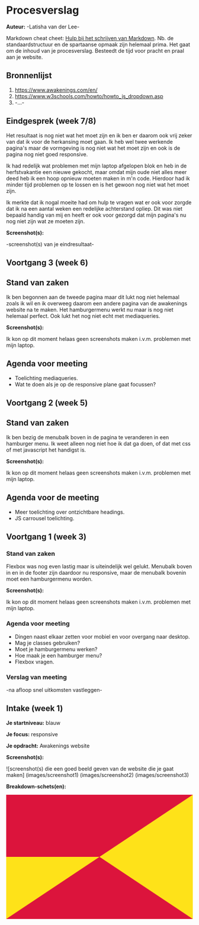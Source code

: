 # Procesverslag
**Auteur:** -Latisha van der Lee-

Markdown cheat cheet: [Hulp bij het schrijven van Markdown](https://github.com/adam-p/markdown-here/wiki/Markdown-Cheatsheet). Nb. de standaardstructuur en de spartaanse opmaak zijn helemaal prima. Het gaat om de inhoud van je procesverslag. Besteedt de tijd voor pracht en praal aan je website.



## Bronnenlijst
1. https://www.awakenings.com/en/
2. https://www.w3schools.com/howto/howto_js_dropdown.asp
3. -...-



## Eindgesprek (week 7/8)

Het resultaat is nog niet wat het moet zijn en ik ben er daarom ook vrij zeker van dat ik voor de herkansing moet gaan. Ik heb wel twee werkende pagina's maar de vormgeving is nog niet wat het moet zijn en ook is de pagina nog niet goed responsive.

Ik had redelijk wat problemen met mijn laptop afgelopen blok en heb in de herfstvakantie een nieuwe gekocht, maar omdat mijn oude niet alles meer deed heb ik een hoop opnieuw moeten maken in m'n code. Hierdoor had ik minder tijd problemen op te lossen en is het gewoon nog niet wat het moet zijn.

Ik merkte dat ik nogal moeite had om hulp te vragen wat er ook voor zorgde dat ik na een aantal weken een redelijke achterstand opliep. Dit was niet bepaald handig van mij en heeft er ook voor gezorgd dat mijn pagina's nu nog niet zijn wat ze moeten zijn.

**Screenshot(s):**

-screenshot(s) van je eindresultaat-



## Voortgang 3 (week 6)

## Stand van zaken

Ik ben begonnen aan de tweede pagina maar dit lukt nog niet helemaal zoals ik wil en ik overweeg daarom een andere pagina van de awakenings website na te maken.
Het hamburgermenu werkt nu maar is nog niet helemaal perfect.
Ook lukt het nog niet echt met mediaqueries.

**Screenshot(s):**

Ik kon op dit moment helaas geen screenshots maken i.v.m. problemen met mijn laptop.

## Agenda voor meeting

- Toelichting mediaqueries.
- Wat te doen als je op de responsive plane gaat focussen?


## Voortgang 2 (week 5)

## Stand van zaken

Ik ben bezig de menubalk boven in de pagina te veranderen in een hamburger menu. Ik weet alleen nog niet hoe ik dat ga doen, of dat met css of met javascript het handigst is.

**Screenshot(s):**

Ik kon op dit moment helaas geen screenshots maken i.v.m. problemen met mijn laptop.

## Agenda voor de meeting

- Meer toelichting over ontzichtbare headings.
- JS carrousel toelichting.



## Voortgang 1 (week 3)

### Stand van zaken

Flexbox was nog even lastig maar is uiteindelijk wel gelukt.
Menubalk boven in en in de footer zijn daardoor nu responsive, maar de menubalk bovenin moet een hamburgermenu worden.

**Screenshot(s):**

Ik kon op dit moment helaas geen screenshots maken i.v.m. problemen met mijn laptop.

### Agenda voor meeting

- Dingen naast elkaar zetten voor mobiel en voor overgang naar desktop.
- Mag je classes gebruiken?
- Moet je hamburgermenu werken?
- Hoe maak je een hamburger menu?
- Flexbox vragen.

### Verslag van meeting

-na afloop snel uitkomsten vastleggen-



## Intake (week 1)

**Je startniveau:** blauw

**Je focus:** responsive

**Je opdracht:** Awakenings website

**Screenshot(s):**

![screenshot(s) die een goed beeld geven van de website die je gaat maken]
(images/screenshot1) (images/screenshot2) (images/screenshot3)

**Breakdown-schets(en):**

![-voorlopige breakdownschets(en) van een of beide pagina's van de site die je gaat maken-](images/dummy-image.svg)
